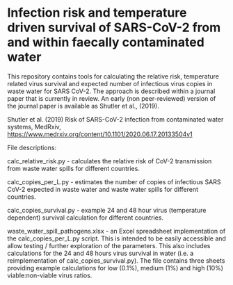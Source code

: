 # Infection risk and temperature driven survival of SARS-CoV-2 from and within faecally contaminated water

This repository contains tools for calculating the relative risk, temperature related virus survival and expected number of infectious virus copies in waste water for SARS CoV-2. The approach is described within a journal paper that is currently in review. An early (non peer-reviewed) version of the journal paper is available as Shutler et al., (2019).

Shutler et al. (2019) Risk of SARS-CoV-2 infection from contaminated water systems, MedRxiv, https://www.medrxiv.org/content/10.1101/2020.06.17.20133504v1 

File descriptions:

calc_relative_risk.py - calculates the relative risk of CoV-2 transmission from waste water spills for different countries.

calc_copies_per_L.py - estimates the number of copies of infectious SARS CoV-2 expected in waste water and waste water spills for different countries.

calc_copies_survival.py - example 24 and 48 hour virus (temperature dependent) survival calculation for different countries.

waste_water_spill_pathogens.xlsx - an Excel spreadsheet implementation of the calc_copies_per_L.py script. This is intended to be easily accessible and allow testing / further exploration of the parameters. This also includes calculations for the 24 and 48 hours virus survival in water (i.e. a reimplementation of calc_copies_survival.py). The file contains three sheets providing example calculations for low (0.1%), medium (1%) and high (10%) viable:non-viable virus ratios.
